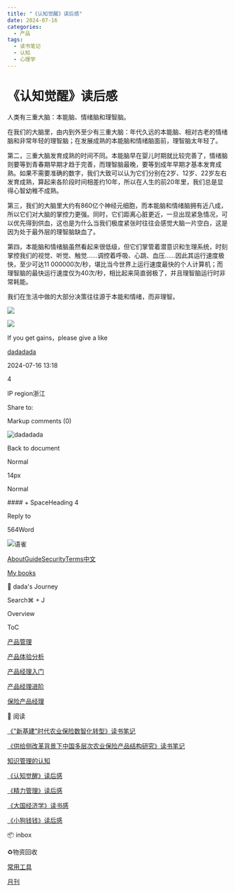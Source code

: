 ```yaml
---
title: "《认知觉醒》读后感"
date: 2024-07-16
categories:
  - 产品
tags:
  - 读书笔记
  - 认知
  - 心理学
---
```


# 《认知觉醒》读后感

人类有三重大脑：本能脑、情绪脑和理智脑。

<!-- more -->

在我们的大脑里，由内到外至少有三重大脑：年代久远的本能脑、相对古老的情绪脑和非常年轻的理智脑；在发展成熟的本能脑和情绪脑面前，理智脑太年轻了。

第二，三重大脑发育成熟的时间不同。本能脑早在婴儿时期就比较完善了，情绪脑则要等到青春期早期才趋于完善，而理智脑最晚，要等到成年早期才基本发育成熟。如果不需要准确的数字，我们大致可以认为它们分别在2岁、12岁、22岁左右发育成熟，算起来各阶段时间相差约10年，所以在人生的前20年里，我们总是显得心智幼稚不成熟。

第三，我们的大脑里大约有860亿个神经元细胞，而本能脑和情绪脑拥有近八成，所以它们对大脑的掌控力更强。同时，它们距离心脏更近，一旦出现紧急情况，可以优先得到供血，这也是为什么当我们极度紧张时往往会感觉大脑一片空白，这是因为处于最外层的理智脑缺血了。

第四，本能脑和情绪脑虽然看起来很低级，但它们掌管着潜意识和生理系统，时刻掌控我们的视觉、听觉、触觉……调控着呼吸、心跳、血压……因此其运行速度极快，至少可达11 000000次/秒，堪比当今世界上运行速度最快的个人计算机；而理智脑的最快运行速度仅为40次/秒，相比起来简直弱极了，并且理智脑运行时非常耗能。

我们在生活中做的大部分决策往往源于本能和情绪，而非理智。

![](/api/filetransfer/images?url=https%3A%2F%2Fstatic.gridea.dev%2F427a08c7-e8e9-45f6-8f15-7c7756586a38%2FKcbYMwCMm.png&sign=abf4261fb44654bfea7811f5b5c020cb43de63ab6a280ee33ab818937ff206df)

![](/api/filetransfer/images?url=https%3A%2F%2Fstatic.gridea.dev%2F427a08c7-e8e9-45f6-8f15-7c7756586a38%2FH--Y45GmS.png&sign=9d20fab927758ac41ef13b7ba021bd02a87c9624722c40ce37bd4536065e472d)

If you get gains，please give a like

[dadadada](/dadadada_up)

2024-07-16 13:18

4

IP region浙江

Share to: [](https://service.weibo.com/share/share.php?url=https%3A%2F%2Fwww.yuque.com%2Fdadadada_up%2Fpm%2Fkl0bnd&pic=null&title=%E3%80%8A%E8%AE%A4%E7%9F%A5%E8%A7%89%E9%86%92%E3%80%8B%E8%AF%BB%E5%90%8E%E6%84%9F%20%7C%20%E4%BA%BA%E7%B1%BB%E6%9C%89%E4%B8%89%E9%87%8D%E5%A4%A7%E8%84%91%EF%BC%9A%E6%9C%AC%E8%83%BD%E8%84%91%E3%80%81%E6%83%85%E7%BB%AA%E8%84%91%E5%92%8C%E7%90%86%E6%99%BA%E8%84%91%E3%80%82\(%E5%9B%BE1%EF%BC%89%E5%9C%A8%E6%88%91%E4%BB%AC%E7%9A%84%E5%A4%A7%E8%84%91%E9%87%8C%EF%BC%8C%E7%94%B1%E5%86%85%E5%88%B0%E5%A4%96%E8%87%B3%E5%B0%91%E6%9C%89%E4%B8%89%E9%87%8D%E5%A4%A7%E8%84%91%EF%BC%9A%E5%B9%B4%E4%BB%A3%E4%B9%85%E8%BF%9C%E7%9A%84%E6%9C%AC%E8%83%BD%E8%84%91%E3%80%81%E7%9B%B8%E5%AF%B9%E5%8F%A4%E8%80%81%E7%9A%84%E6%83%85%E7%BB%AA%E8%84%91%E5%92%8C%E9%9D%9E%E5%B8%B8%E5%B9%B4%E8%BD%BB%E7%9A%84%E7%90%86%E6%99%BA%E8%84%91%EF%BC%9B%E5%9C%A8%E5%8F%91%E5%B1%95%E6%88%90%E7%86%9F%E7%9A%84%E6%9C%AC%E8%83%BD%E8%84%91%E5%92%8C%E6%83%85%E7%BB%AA%E8%84%91%E9%9D%A2%E5%89%8D%EF%BC%8C%E7%90%86%E6%99%BA%E8%84%91%E5%A4%AA%E5%B9%B4%E8%BD%BB%E4%BA%86%EF%BC%88%E5%9B%BE2%EF%BC%89%E7%AC%AC%E4%BA%8C%EF%BC%8C%E4%B8%89%E9%87%8D%E5%A4%A7%E8%84%91%E5%8F%91%E8%82%B2%E6%88%90%E7%86%9F%E7%9A%84%E6%97%B6%E9%97%B4%E4%B8%8D%E5%90%8C%E3%80%82%E6%9C%AC%E8%83%BD%E8%84%91%E6%97%A9%E5%9C%A8%E5%A9%B4%E5%84%BF%E6%97%B6%E6%9C%9F%E5%B0%B1%E6%AF%94%E8%BE%83%E5%AE%8C%E5%96%84%E4%BA%86%EF%BC%8C%E6%83%85%E7%BB%AA%E8%84%91%E5%88%99%E8%A6%81%E7%AD%89%E5%88%B0%E9%9D%92%E6%98%A5%E6%9C%9F%E6%97%A9%E6%9C%9F%E6%89%8D%E8%B6%8B%E4%BA%8E%E5%AE%8C...)

Markup comments (0)

![dadadada](https://cdn.nlark.com/yuque/0/2023/jpeg/anonymous/1701409757346-49ab4e4e-2353-4eba-b033-774388dc0b25.jpeg?x-oss-process=image%2Fresize%2Cm_fill%2Cw_64%2Ch_64%2Fformat%2Cpng)

Back to document

Normal

14px

Normal

\#\#\#\# + SpaceHeading 4

Reply to

564Word

![语雀](https://mdn.alipayobjects.com/huamei_0prmtq/afts/img/A*IVdnTJqUp6gAAAAAAAAAAAAADvuFAQ/original)

[About](/help/about)[Guide](/help)[Security](/about/security)[Terms](/terms)[中文](?language=zh-cn)

[](/dashboard)[My books](/dashboard/books)

📝 dada's Journey

Search⌘ + J

Overview

ToC

[产品管理](/dadadada_up/pm/aspaa4gkdywo2k98)

[产品体验分析](/dadadada_up/pm/xe36v80hrh9yh7gs)

[产品经理入门](/dadadada_up/pm/mbha2suyzrneovwg)

[产品经理进阶](/dadadada_up/pm/hv9snieggu4ho8hk)

[保险产品经理](/dadadada_up/pm/lfckfznvm03z9c1q)

📖 阅读

[《"新基建"时代农业保险数智化转型》读书笔记](/dadadada_up/pm/kpazbgrlr8lghmkk)

[《供给侧改革背景下中国多层次农业保险产品结构研究》读书笔记](/dadadada_up/pm/dy6cr0h5ayqbmg0c)

[知识管理的认知](/dadadada_up/pm/hdu6xv8mksi45bau)

[《认知觉醒》读后感](/dadadada_up/pm/kl0bnd)

[《精力管理》读后感](/dadadada_up/pm/cnttfl)

[《大国经济学》读书感](/dadadada_up/pm/9rsh23)

[《小狗钱钱》读后感](/dadadada_up/pm/0tnw7a)

📦 inbox

♻️物资回收

[常用工具](/dadadada_up/pm/tlkq94qnlkmlhoc2)

[月刊](/dadadada_up/pm/ynbfycdov8xabw4q)

